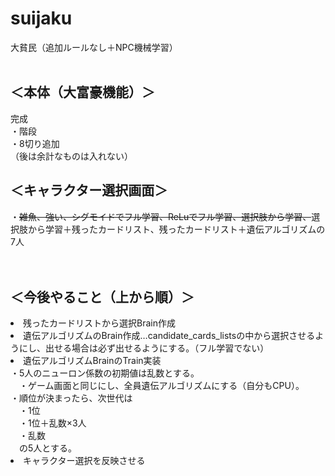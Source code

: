 # suijaku
大貧民（追加ルールなし＋NPC機械学習）
<BR><BR>
  <h2>＜本体（大富豪機能）＞</h2>
完成<BR>
・階段<BR>
・8切り追加<BR>
（後は余計なものは入れない）<BR>
  
<h2>＜キャラクター選択画面＞</h2>
・<s>雑魚、強い、シグモイドでフル学習、ReLuでフル学習、選択肢から学習、</s>選択肢から学習＋残ったカードリスト、残ったカードリスト＋遺伝アルゴリズムの7人<BR>
<BR><BR>
  
<h2>＜今後やること（上から順）＞</h2>
<li>残ったカードリストから選択Brain作成<BR></li>
  <li>遺伝アルゴリズムのBrain作成…candidate_cards_listsの中から選択させるようにし、出せる場合は必ず出せるようにする。（フル学習でない）</li>
<li>遺伝アルゴリズムBrainのTrain実装<BR>
  ・5人のニューロン係数の初期値は乱数とする。<BR>
　・ゲーム画面と同じにし、全員遺伝アルゴリズムにする（自分もCPU）。<BR>
  ・順位が決まったら、次世代は<BR>
  　・1位<BR>
  　・1位＋乱数×3人<BR>
  　・乱数<BR>
  　の5人とする。</li>
  <li>キャラクター選択を反映させる</li>
